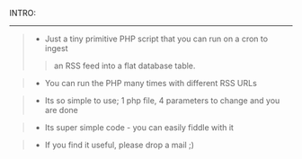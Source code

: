 INTRO:
- - - - - - - - -
> - Just a tiny primitive PHP script that you can run on a cron to ingest
> > an RSS feed into a flat database table.


> - You can run the PHP many times with different RSS URLs

> - Its so simple to use; 1 php file, 4 parameters to change and you are done

> - Its super simple code - you can easily fiddle with it

> - If you find it useful, please drop a mail ;)